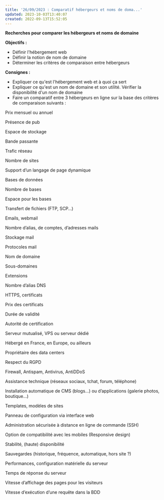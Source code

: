 ```yaml
---
title: '26/09/2023 : Comparatif hébergeurs et noms de doma...'
updated: 2023-10-03T13:40:07
created: 2022-09-13T15:52:05
---
```


**Recherches pour comparer les hébergeurs et noms de domaine**

**Objectifs :**

- Définir l'hébergement web
- Définir la notion de nom de domaine
- Déterminer les critères de comparaison entre hébergeurs

**Consignes :**

- Expliquer ce qu'est l'hébergement web et à quoi ça sert
- Expliquer ce qu'est un nom de domaine et son utilité. Vérifier la disponibilité d'un nom de domaine
- Faire un comparatif entre 3 hébergeurs en ligne sur la base des critères de comparaison suivants :

Prix mensuel ou annuel

Présence de pub

Espace de stockage

Bande passante

Trafic réseau

Nombre de sites

Support d’un langage de page dynamique

Bases de données

Nombre de bases

Espace pour les bases

Transfert de fichiers (FTP, SCP…)

Emails, webmail

Nombre d’alias, de comptes, d’adresses mails

Stockage mail

Protocoles mail

Nom de domaine

Sous-domaines

Extensions

Nombre d’alias DNS

HTTPS, certificats

Prix des certificats

Durée de validité

Autorité de certification

Serveur mutualisé, VPS ou serveur dédié

Hébergé en France, en Europe, ou ailleurs

Propriétaire des data centers

Respect du RGPD

Firewall, Antispam, Antivirus, AntiDDoS

Assistance technique (réseaux sociaux, tchat, forum, téléphone)

Installation automatique de CMS (blogs…) ou d’applications (galerie photos, boutique…)

Templates, modèles de sites

Panneau de configuration via interface web

Administration sécurisée à distance en ligne de commande (SSH)

Option de compatibilité avec les mobiles (Responsive design)

Stabilité, (haute) disponibilité

Sauvegardes (historique, fréquence, automatique, hors site ?)

Performances, configuration matérielle du serveur

Temps de réponse du serveur

Vitesse d’affichage des pages pour les visiteurs

Vitesse d’exécution d’une requête dans la BDD

